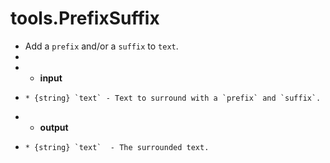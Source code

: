 # tools.PrefixSuffix

 * Add a `prefix` and/or a `suffix` to `text`.
 * 
 * * __input__
 *     * {string} `text` - Text to surround with a `prefix` and `suffix`.
 * * __output__
 *     * {string} `text`  - The surrounded text.
 
